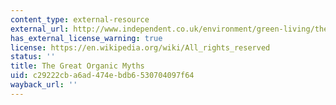 ```yaml
---
content_type: external-resource
external_url: http://www.independent.co.uk/environment/green-living/the-great-organic-myths-why-organic-foods-are-an-indulgence-the-world-cant-afford-818585.html
has_external_license_warning: true
license: https://en.wikipedia.org/wiki/All_rights_reserved
status: ''
title: The Great Organic Myths
uid: c29222cb-a6ad-474e-bdb6-530704097f64
wayback_url: ''
---
```

